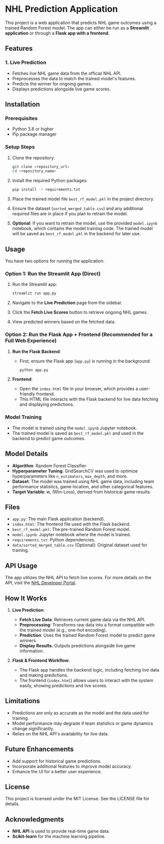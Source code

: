# NHL Prediction Application

This project is a web application that predicts NHL game outcomes using a trained Random Forest model. The app can either be run as a **Streamlit application** or through a **Flask app with a frontend**.

## Features

### 1. Live Prediction
- Fetches live NHL game data from the official NHL API.
- Preprocesses the data to match the trained model's features.
- Predicts the winner for ongoing games.
- Displays predictions alongside live game scores.

## Installation

### Prerequisites
- Python 3.8 or higher
- Pip package manager

### Setup Steps

1. Clone the repository:
   ```bash
   git clone <repository_url>
   cd <repository_name>
   ```

2. Install the required Python packages:
   ```bash
   pip install -r requirements.txt
   ```

3. Place the trained model file `best_rf_model.pkl` in the project directory.

4. Ensure the dataset (`sorted_merged_table.csv`) and any additional required files are in place if you plan to retrain the model.

5. **Optional**: If you want to retrain the model, use the provided `model.ipynb` notebook, which contains the model training code. The trained model will be saved as `best_rf_model.pkl` in the backend for later use.

## Usage

You have two options for running the application:

### Option 1: Run the Streamlit App (Direct)

1. Run the Streamlit app:
   ```bash
   streamlit run app.py
   ```

2. Navigate to the **Live Prediction** page from the sidebar.

3. Click the **Fetch Live Scores** button to retrieve ongoing NHL games.

4. View predicted winners based on the fetched data.

### Option 2: Run the Flask App + Frontend (Recommended for a Full Web Experience)

1. **Run the Flask Backend**:
   - First, ensure the Flask app (`app.py`) is running in the background:
     ```bash
     python app.py
     ```

2. **Frontend**:
   - Open the `index.html` file in your browser, which provides a user-friendly frontend.
   - This HTML file interacts with the Flask backend for live data fetching and displaying predictions.

### Model Training

- The model is trained using the `model.ipynb` Jupyter notebook.
- The trained model is saved as `best_rf_model.pkl` and used in the backend to predict game outcomes.
  
## Model Details

- **Algorithm**: Random Forest Classifier
- **Hyperparameter Tuning**: GridSearchCV was used to optimize hyperparameters like `n_estimators`, `max_depth`, and more.
- **Dataset**: The model was trained using NHL game data, including team performance statistics, game location, and other categorical features.
- **Target Variable**: `WL` (Win-Loss), derived from historical game results.

## Files

- `app.py`: The main Flask application (backend).
- `index.html`: The frontend file used with the Flask backend.
- `best_rf_model.pkl`: The pre-trained Random Forest model.
- `model.ipynb`: Jupyter notebook where the model is trained.
- `requirements.txt`: Python dependencies.
- `data/sorted_merged_table.csv` (Optional): Original dataset used for training.

## API Usage

The app utilizes the NHL API to fetch live scores. For more details on the API, visit the [NHL Developer Portal](https://developer.nhl.com/).

## How It Works

1. **Live Prediction**:
   - **Fetch Live Data**: Retrieves current game data via the NHL API.
   - **Preprocessing**: Transforms raw data into a format compatible with the trained model (e.g., one-hot encoding).
   - **Prediction**: Uses the trained Random Forest model to predict game winners.
   - **Display Results**: Outputs predictions alongside live game information.

2. **Flask & Frontend Workflow**:
   - The Flask app handles the backend logic, including fetching live data and making predictions.
   - The frontend (`index.html`) allows users to interact with the system easily, showing predictions and live scores.

## Limitations

- Predictions are only as accurate as the model and the data used for training.
- Model performance may degrade if team statistics or game dynamics change significantly.
- Relies on the NHL API's availability for live data.

## Future Enhancements

- Add support for historical game predictions.
- Incorporate additional features to improve model accuracy.
- Enhance the UI for a better user experience.

## License

This project is licensed under the MIT License. See the LICENSE file for details.

## Acknowledgments

- **NHL API** is used to provide real-time game data.
- **Scikit-learn** for the machine learning pipeline.



